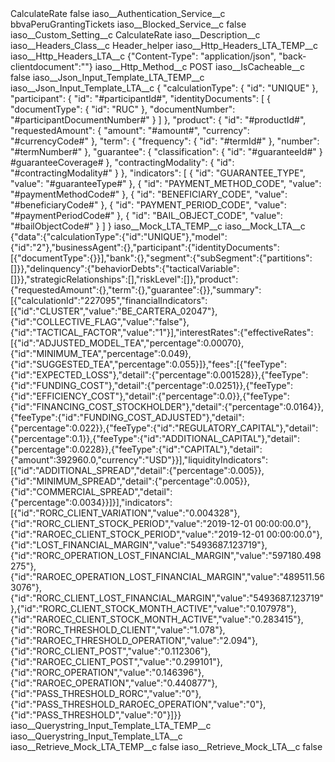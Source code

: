<?xml version="1.0" encoding="UTF-8"?>
<CustomMetadata xmlns="http://soap.sforce.com/2006/04/metadata" xmlns:xsi="http://www.w3.org/2001/XMLSchema-instance" xmlns:xsd="http://www.w3.org/2001/XMLSchema">
    <label>CalculateRate</label>
    <protected>false</protected>
    <values>
        <field>iaso__Authentication_Service__c</field>
        <value xsi:type="xsd:string">bbvaPeruGrantingTickets</value>
    </values>
    <values>
        <field>iaso__Blocked_Service__c</field>
        <value xsi:type="xsd:boolean">false</value>
    </values>
    <values>
        <field>iaso__Custom_Setting__c</field>
        <value xsi:type="xsd:string">CalculateRate</value>
    </values>
    <values>
        <field>iaso__Description__c</field>
        <value xsi:nil="true"/>
    </values>
    <values>
        <field>iaso__Headers_Class__c</field>
        <value xsi:type="xsd:string">Header_helper</value>
    </values>
    <values>
        <field>iaso__Http_Headers_LTA_TEMP__c</field>
        <value xsi:nil="true"/>
    </values>
    <values>
        <field>iaso__Http_Headers_LTA__c</field>
        <value xsi:type="xsd:string">{&quot;Content-Type&quot;: &quot;application/json&quot;, &quot;back-clientdocument&quot;:&quot;&quot;}</value>
    </values>
    <values>
        <field>iaso__Http_Method__c</field>
        <value xsi:type="xsd:string">POST</value>
    </values>
    <values>
        <field>iaso__IsCacheable__c</field>
        <value xsi:type="xsd:boolean">false</value>
    </values>
    <values>
        <field>iaso__Json_Input_Template_LTA_TEMP__c</field>
        <value xsi:nil="true"/>
    </values>
    <values>
        <field>iaso__Json_Input_Template_LTA__c</field>
        <value xsi:type="xsd:string">{
 &quot;calculationType&quot;: {
   &quot;id&quot;: &quot;UNIQUE&quot;
 },
 &quot;participant&quot;: {
   &quot;id&quot;: &quot;#participantId#&quot;,
   &quot;identityDocuments&quot;: [
     {
       &quot;documentType&quot;: {
         &quot;id&quot;: &quot;RUC&quot;
       },
       &quot;documentNumber&quot;: &quot;#participantDocumentNumber#&quot;
     }
   ]
 },
 &quot;product&quot;: {
   &quot;id&quot;: &quot;#productId#&quot;,
   &quot;requestedAmount&quot;: {
     &quot;amount&quot;: &quot;#amount#&quot;,
     &quot;currency&quot;: &quot;#currencyCode#&quot;
   },
   &quot;term&quot;: {
     &quot;frequency&quot;: {
       &quot;id&quot;: &quot;#termId#&quot;
     },
&quot;number&quot;: &quot;#termNumber#&quot;
   },
   &quot;guarantee&quot;: {
     &quot;classification&quot;: {
       &quot;id&quot;: &quot;#guaranteeId#&quot;
     }
#guaranteeCoverage#
   },
   &quot;contractingModality&quot;: {
     &quot;id&quot;: &quot;#contractingModality#&quot;
   }
 },
&quot;indicators&quot;: [ 
   { 
     &quot;id&quot;: &quot;GUARANTEE_TYPE&quot;, 
     &quot;value&quot;: &quot;#guaranteeType#&quot; 
   }, 
   { 
     &quot;id&quot;: &quot;PAYMENT_METHOD_CODE&quot;, 
     &quot;value&quot;: &quot;#paymentMethodCode#&quot; 
   }, 
   { 
     &quot;id&quot;: &quot;BENEFICIARY_CODE&quot;, 
     &quot;value&quot;: &quot;#beneficiaryCode#&quot; 
   }, 
   { 
     &quot;id&quot;: &quot;PAYMENT_PERIOD_CODE&quot;, 
     &quot;value&quot;: &quot;#paymentPeriodCode#&quot; 
   }, 
   { 
     &quot;id&quot;: &quot;BAIL_OBJECT_CODE&quot;, 
     &quot;value&quot;: &quot;#bailObjectCode#&quot; 
   }
 ]
}</value>
    </values>
    <values>
        <field>iaso__Mock_LTA_TEMP__c</field>
        <value xsi:nil="true"/>
    </values>
    <values>
        <field>iaso__Mock_LTA__c</field>
        <value xsi:type="xsd:string">{&quot;data&quot;:{&quot;calculationType&quot;:{&quot;id&quot;:&quot;UNIQUE&quot;},&quot;model&quot;:{&quot;id&quot;:&quot;2&quot;},&quot;businessAgent&quot;:{},&quot;participant&quot;:{&quot;identityDocuments&quot;:[{&quot;documentType&quot;:{}}],&quot;bank&quot;:{},&quot;segment&quot;:{&quot;subSegment&quot;:{&quot;partitions&quot;:[]}},&quot;delinquency&quot;:{&quot;behaviorDebts&quot;:{&quot;tacticalVariable&quot;:[]}},&quot;strategicRelationships&quot;:[],&quot;riskLevel&quot;:[]},&quot;product&quot;:{&quot;requestedAmount&quot;:{},&quot;term&quot;:{},&quot;guarantee&quot;:{}},&quot;summary&quot;:[{&quot;calculationId&quot;:&quot;227095&quot;,&quot;financialIndicators&quot;:[{&quot;id&quot;:&quot;CLUSTER&quot;,&quot;value&quot;:&quot;BE_CARTERA_02047&quot;},{&quot;id&quot;:&quot;COLLECTIVE_FLAG&quot;,&quot;value&quot;:&quot;false&quot;},{&quot;id&quot;:&quot;TACTICAL_FACTOR&quot;,&quot;value&quot;:&quot;1&quot;}],&quot;interestRates&quot;:{&quot;effectiveRates&quot;:[{&quot;id&quot;:&quot;ADJUSTED_MODEL_TEA&quot;,&quot;percentage&quot;:0.00070},{&quot;id&quot;:&quot;MINIMUM_TEA&quot;,&quot;percentage&quot;:0.049},{&quot;id&quot;:&quot;SUGGESTED_TEA&quot;,&quot;percentage&quot;:0.055}]},&quot;fees&quot;:[{&quot;feeType&quot;:{&quot;id&quot;:&quot;EXPECTED_LOSS&quot;},&quot;detail&quot;:{&quot;percentage&quot;:0.001528}},{&quot;feeType&quot;:{&quot;id&quot;:&quot;FUNDING_COST&quot;},&quot;detail&quot;:{&quot;percentage&quot;:0.0251}},{&quot;feeType&quot;:{&quot;id&quot;:&quot;EFFICIENCY_COST&quot;},&quot;detail&quot;:{&quot;percentage&quot;:0.0}},{&quot;feeType&quot;:{&quot;id&quot;:&quot;FINANCING_COST_STOCKHOLDER&quot;},&quot;detail&quot;:{&quot;percentage&quot;:0.0164}},{&quot;feeType&quot;:{&quot;id&quot;:&quot;FUNDING_COST_ADJUSTED&quot;},&quot;detail&quot;:{&quot;percentage&quot;:0.022}},{&quot;feeType&quot;:{&quot;id&quot;:&quot;REGULATORY_CAPITAL&quot;},&quot;detail&quot;:{&quot;percentage&quot;:0.1}},{&quot;feeType&quot;:{&quot;id&quot;:&quot;ADDITIONAL_CAPITAL&quot;},&quot;detail&quot;:{&quot;percentage&quot;:0.0228}},{&quot;feeType&quot;:{&quot;id&quot;:&quot;CAPITAL&quot;},&quot;detail&quot;:{&quot;amount&quot;:392960.0,&quot;currency&quot;:&quot;USD&quot;}}],&quot;liquidityIndicators&quot;:[{&quot;id&quot;:&quot;ADDITIONAL_SPREAD&quot;,&quot;detail&quot;:{&quot;percentage&quot;:0.005}},{&quot;id&quot;:&quot;MINIMUM_SPREAD&quot;,&quot;detail&quot;:{&quot;percentage&quot;:0.005}},{&quot;id&quot;:&quot;COMMERCIAL_SPREAD&quot;,&quot;detail&quot;:{&quot;percentage&quot;:0.0034}}]}],&quot;indicators&quot;:[{&quot;id&quot;:&quot;RORC_CLIENT_VARIATION&quot;,&quot;value&quot;:&quot;0.004328&quot;},{&quot;id&quot;:&quot;RORC_CLIENT_STOCK_PERIOD&quot;,&quot;value&quot;:&quot;2019-12-01 00:00:00.0&quot;},{&quot;id&quot;:&quot;RAROEC_CLIENT_STOCK_PERIOD&quot;,&quot;value&quot;:&quot;2019-12-01 00:00:00.0&quot;},{&quot;id&quot;:&quot;LOST_FINANCIAL_MARGIN&quot;,&quot;value&quot;:&quot;5493687.123719&quot;},{&quot;id&quot;:&quot;RORC_OPERATION_LOST_FINANCIAL_MARGIN&quot;,&quot;value&quot;:&quot;597180.498275&quot;},{&quot;id&quot;:&quot;RAROEC_OPERATION_LOST_FINANCIAL_MARGIN&quot;,&quot;value&quot;:&quot;489511.563076&quot;},{&quot;id&quot;:&quot;RORC_CLIENT_LOST_FINANCIAL_MARGIN&quot;,&quot;value&quot;:&quot;5493687.123719&quot;},{&quot;id&quot;:&quot;RORC_CLIENT_STOCK_MONTH_ACTIVE&quot;,&quot;value&quot;:&quot;0.107978&quot;},{&quot;id&quot;:&quot;RAROEC_CLIENT_STOCK_MONTH_ACTIVE&quot;,&quot;value&quot;:&quot;0.283415&quot;},{&quot;id&quot;:&quot;RORC_THRESHOLD_CLIENT&quot;,&quot;value&quot;:&quot;1.078&quot;},{&quot;id&quot;:&quot;RAROEC_THRESHOLD_OPERATION&quot;,&quot;value&quot;:&quot;2.094&quot;},{&quot;id&quot;:&quot;RORC_CLIENT_POST&quot;,&quot;value&quot;:&quot;0.112306&quot;},{&quot;id&quot;:&quot;RAROEC_CLIENT_POST&quot;,&quot;value&quot;:&quot;0.299101&quot;},{&quot;id&quot;:&quot;RORC_OPERATION&quot;,&quot;value&quot;:&quot;0.146396&quot;},{&quot;id&quot;:&quot;RAROEC_OPERATION&quot;,&quot;value&quot;:&quot;0.440877&quot;},{&quot;id&quot;:&quot;PASS_THRESHOLD_RORC&quot;,&quot;value&quot;:&quot;0&quot;},{&quot;id&quot;:&quot;PASS_THRESHOLD_RAROEC_OPERATION&quot;,&quot;value&quot;:&quot;0&quot;},{&quot;id&quot;:&quot;PASS_THRESHOLD&quot;,&quot;value&quot;:&quot;0&quot;}]}}</value>
    </values>
    <values>
        <field>iaso__Querystring_Input_Template_LTA_TEMP__c</field>
        <value xsi:nil="true"/>
    </values>
    <values>
        <field>iaso__Querystring_Input_Template_LTA__c</field>
        <value xsi:nil="true"/>
    </values>
    <values>
        <field>iaso__Retrieve_Mock_LTA_TEMP__c</field>
        <value xsi:type="xsd:boolean">false</value>
    </values>
    <values>
        <field>iaso__Retrieve_Mock_LTA__c</field>
        <value xsi:type="xsd:boolean">false</value>
    </values>
</CustomMetadata>
